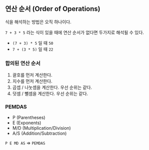 ## 연산 순서 (Order of Operations)

식을 해석하는 방법은 오직 하나이다.

`7 + 3 * 5` 라는 식이 있을 때에 연산 순서가 없다면 두가지로 해석될 수 있다.

* `(7 + 3) * 5` 일 때 `50`
* `7 + (3 * 5)` 일 때 `22`

### 합의된 연산 순서

1. 괄호를 먼저 계산한다.
2. 지수를 먼저 계산한다.
3. 곱셉 / 나눗셈을 계산한다. 우선 순위는 같다.
4. 덧셈 / 뺄셈을 계산한다. 우선 순위는 같다.

### PEMDAS

* P (Parentheses)
* E (Exponents)
* M/D (Multiplication/Division)
* A/S (Addition/Subtraction)

`P E MD AS` => `PEMDAS`
